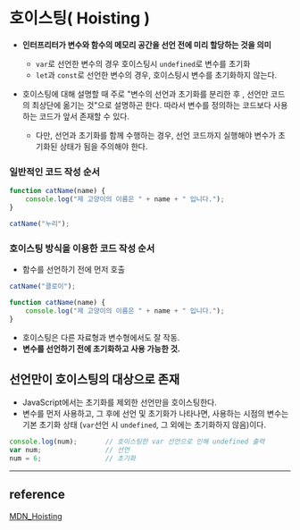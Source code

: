# 호이스팅( Hoisting )
* **인터프리터가 변수와 함수의 메모리 공간을 선언 전에 미리 할당하는 것을 의미**
    * `var`로 선언한 변수의 경우 호이스팅시 `undefined`로 변수를 초기화
    * `let`과 `const`로 선언한 변수의 경우, 호이스팅시 변수를 초기화하지 않는다.

* 호이스팅에 대해 설명할 때 주로 "변수의 선언과 초기화를 분리한 후 , 선언만 코드의 최상단에 옮기는 것"으로 설명하곤 한다. 따라서 변수를 정의하는 코드보다 사용하는 코드가 앞서 존재할 수 있다.
    * 다만, 선언과 초기화를 함께 수행하는 경우, 선언 코드까지 실행해야 변수가 초기화된 상태가 됨을 주의해야 한다.

### 일반적인 코드 작성 순서
```javascript
function catName(name) {
    console.log("제 고양이의 이름은 " + name + " 입니다.");
}

catName("누리");
```

### 호이스팅 방식을 이용한 코드 작성 순서
* 함수를 선언하기 전에 먼저 호출
```javascript
catName("클로이");

function catName(name) {
    console.log("제 고양이의 이름은 " + name + " 입니다.");
}
```
* 호이스팅은 다른 자료형과 변수형에서도 잘 작동.
* **변수를 선언하기 전에 초기화하고 사용 가능한 것.**

## 선언만이 호이스팅의 대상으로 존재
* JavaScript에서는 초기화를 제외한 선언만을 호이스팅한다.
* 변수를 먼저 사용하고, 그 후에 선언 및 초기화가 나타나면, 사용하는 시점의 변수는 기본 초기화 상태 (`var`선언 시 `undefined`, 그 외에는 초기화하지 않음)이다.

```javascript
console.log(num);       // 호이스팅한 var 선언으로 인해 undefined 출력
var num;                // 선언
num = 6;                // 초기화
```

---

## reference

[MDN_Hoisting](https://developer.mozilla.org/ko/docs/Glossary/Hoisting)